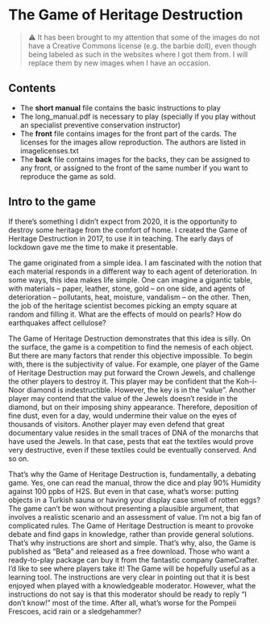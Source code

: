 # The Game of Heritage Destruction

> :warning: It has been brought to my attention that some of the images do not have a Creative Commons license (e.g. the barbie doll), even though being labeled as such in the websites where I got them from. I will replace them by new images when I have an occasion. 


## Contents

- The **short manual** file contains the basic instructions to play
- The long_manual.pdf is necessary to play (specially if you play without an specialist preventive conservation instructor)
- The **front** file contains images for the front part of the cards. The licenses for the images allow reproduction. The authors are listed in imagelicenses.txt
- The **back** file contains images for the backs, they can be assigned to any front, or assigned to the front of the same number if you want to reproduce the game as sold.

## Intro to the game

If there’s something I didn’t expect from 2020, it is the opportunity to destroy some heritage from the comfort of home. I created the Game of Heritage Destruction in 2017, to use it in teaching. The early days of lockdown gave me the time to make it presentable. 

The game originated from a simple idea. I am fascinated with the notion that each material responds in a different way to each agent of deterioration. In some ways, this idea makes life simple. One can imagine a gigantic table, with materials – paper, leather, stone, gold – on one side, and agents of deterioration – pollutants, heat, moisture, vandalism – on the other. Then, the job of the heritage scientist becomes picking an empty square at random and filling it. What are the effects of mould on pearls? How do earthquakes affect cellulose?

The Game of Heritage Destruction demonstrates that this idea is silly. On the surface, the game is a competition to find the nemesis of each object. But there are many factors that render this objective impossible. To begin with, there is the subjectivity of value. For example, one player of the Game of Heritage Destruction may put forward the Crown Jewels, and challenge the other players to destroy it. This player may be confident that the Koh-i-Noor diamond is indestructible. 
However, the key is in the “value”. Another player may contend that the value of the Jewels doesn’t reside in the diamond, but on their imposing shiny appearance. Therefore, deposition of fine dust, even for a day, would undermine their value on the eyes of thousands of visitors. Another player may even defend that great documentary value resides in the small traces of DNA of the monarchs that have used the Jewels. In that case, pests that eat the textiles would prove very destructive, even if these textiles could be eventually conserved. And so on. 

That’s why the Game of Heritage Destruction is, fundamentally, a debating game. Yes, one can read the manual, throw the dice and play 90% Humidity against 100 ppbs of H2S. But even in that case, what’s worse: putting objects in a Turkish sauna or having your display case smell of rotten eggs? The game can’t be won without presenting a plausible argument, that involves a realistic scenario and an assessment of value. 
I’m not a big fan of complicated rules. The Game of Heritage Destruction is meant to provoke debate and find gaps in knowledge, rather than provide general solutions. That’s why instructions are short and simple. That’s why, also, the Game is published as “Beta” and released as a free download. Those who want a ready-to-play package can buy it from the fantastic company GameCrafter. I’d like to see where players take it! The Game will be hopefully useful as a learning tool. The instructions are very clear in pointing out that it is best enjoyed when played with a knowledgeable moderator. However, what the instructions do not say is that this moderator should be ready to reply “I don’t know!” most of the time. After all, what’s worse for the Pompeii Frescoes, acid rain or a sledgehammer? 
